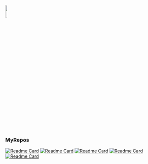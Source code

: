 <!--
<a href="https://github.com/anuraghazra/github-readme-stats">
  <img align="center" src="https://github-readme-stats.vercel.app/api?username=tsukasa-u&count_private=true" />
</a>

<a href="https://github.com/anuraghazra/github-readme-stats">
  <img align="center" src="https://github-readme-stats.vercel.app/api/top-langs/?username=tsukasa-u&layout=compact&langs_count=8" />
</a>
-->

<a herf="https://metrics.lecoq.io/insights?user=tsukasa-u">
  <img alighn="center" src="./github-metrics.svg" width="10%" height="auto" />
</a>

<!-- 
[![Metrics](/left.svg)](https://metrics.lecoq.io/insights?user=tsukasa-u)
[![Metrics](/right.svg)](https://metrics.lecoq.io/insights?user=tsukasa-u) -->

### MyRepos
[![Readme Card](https://github-readme-stats.vercel.app/api/pin/?username=tsukasa-u&repo=nbtMapEditor)](https://github.com/tsukasa-u/nbtMapEditor)
[![Readme Card](https://github-readme-stats.vercel.app/api/pin/?username=tsukasa-u&repo=Recorditioner)](https://github.com/tsukasa-u/Recorditioner)
[![Readme Card](https://github-readme-stats.vercel.app/api/pin/?username=tsukasa-u&repo=jarebon)](https://github.com/tsukasa-u/jarebon)
[![Readme Card](https://github-readme-stats.vercel.app/api/pin/?username=tsukasa-u&repo=softCAN)](https://github.com/tsukasa-u/softCAN)
[![Readme Card](https://github-readme-stats.vercel.app/api/pin/?username=tsukasa-u&repo=bookmarksEx)](https://github.com/tsukasa-u/bookmarksEx)


<!--
**tsukasa-u/tsukasa-u** is a ✨ _special_ ✨ repository because its `README.md` (this file) appears on your GitHub profile.

Here are some ideas to get you started:

- 🔭 I’m currently working on ...
- 🌱 I’m currently learning ...
- 👯 I’m looking to collaborate on ...
- 🤔 I’m looking for help with ...
- 💬 Ask me about ...
- 📫 How to reach me: ...
- 😄 Pronouns: ...
- ⚡ Fun fact: ...
-->
